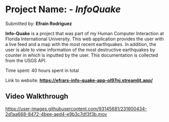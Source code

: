 

# Project Name: - *InfoQuake*

Submitted by: **Efrain Rodriguez**

**Info-Quake** is a project that was part of my Human Computer Interaction at Florida International University. 
This web application provides the user with a live feed and a map with the most recent earthquakes. 
In addition, the user is able to view information of the most destructive earthquakes by counter in which is inputted by the user. 
This documentation is collected from the USGS API. 

Time spent: 40 hours spent in total

Link to website: **https://efrars-info-quake-app-ol97nj.streamlit.app/**

## Video Walkthrough

https://user-images.githubusercontent.com/93145681/231600434-2d1aa668-8472-4bee-aed4-e9b3c7df3f3b.mov

